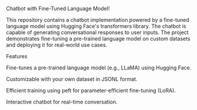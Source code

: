 Chatbot with Fine-Tuned Language Model!

This repository contains a chatbot implementation powered by a fine-tuned language model using Hugging Face's transformers library. The chatbot is capable of generating conversational responses to user inputs. The project demonstrates fine-tuning a pre-trained language model on custom datasets and deploying it for real-world use cases.

Features

Fine-tunes a pre-trained language model (e.g., LLaMA) using Hugging Face.

Customizable with your own dataset in JSONL format.

Efficient training using peft for parameter-efficient fine-tuning (LoRA).

Interactive chatbot for real-time conversation.
